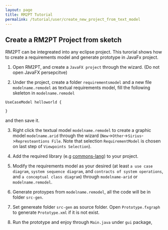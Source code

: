 ```yaml
---
layout: page
title: RM2PT Tutorial
permalink: /tutorial/user/create_new_project_from_text_model
---
```


## Create a RM2PT Project from sketch

RM2PT can be integreated into any eclipse project. This turorial shows how to create a requirements model and generate prototype in JavaFx project.

1. Open RM2PT, and create a `JavaFX project` through the wizard.  (Do not open JavaFX persepcitve)

2. Under the project, create a folder `requirementsmodel` and a new file `modelname.remodel` as textual requirements model, fill the following skeleton in `modelname.remodel`

```
UseCaseModel helloworld {

}
```
and then save it.

3. Right click the textual model `modelname.remodel` to create a graphic model `modelname.arid` through the wizard (`New`->`Other`->`Sirius`->`Represteantions File`. Note that selection `RequirementModel` is chosen on last step of `Viewpoints Selection`).

4. Add the required library (e.g [commons-lang](data/commons-lang3-3.8.1.jar)) to your project.

5. Modify the requirements model as your desired (at least `a use case diagram`, `system sequence diagram`, and `contracts of system operations`, and `a conceptual class diagram`) through `modelname-arid` or `modelname.remodel`.

6. Generate protoypes from `modelname.remodel`, all the code will be in folder `src-gen`.

7. Set genereate folder `src-gen` as source folder. Open `Prototype.fxgraph` to generate `Prototype.xml` if it is not exist.

8. Run the prototype and enjoy through `Main.java` under `gui` package,
